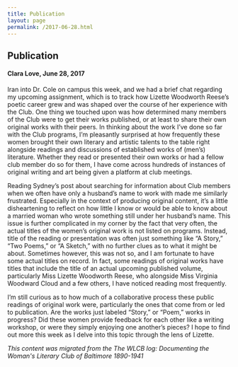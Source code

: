 ```yaml
---
title: Publication
layout: page
permalink: /2017-06-28.html
---
```

<style>
    #maincontent{
        font-size:1.4em;
    }
</style>

## Publication
#### Clara Love, June 28, 2017

Iran into Dr. Cole on campus this week, and we had a brief chat regarding my upcoming assignment, which is to track how Lizette Woodworth Reese’s poetic career grew and was shaped over the course of her experience with the Club. One thing we touched upon was how determined many members of the Club were to get their works published, or at least to share their own original works with their peers. In thinking about the work I’ve done so far with the Club programs, I’m pleasantly surprised at how frequently these women brought their own literary and artistic talents to the table right alongside readings and discussions of established works of (men’s) literature. Whether they read or presented their own works or had a fellow club member do so for them, I have come across hundreds of instances of original writing and art being given a platform at club meetings.

Reading Sydney’s post about searching for information about Club members when we often have only a husband’s name to work with made me similarly frustrated. Especially in the context of producing original content, it’s a little disheartening to reflect on how little I know or would be able to know about a married woman who wrote something still under her husband’s name. This issue is further complicated in my corner by the fact that very often, the actual titles of the women’s original work is not listed on programs. Instead, title of the reading or presentation was often just something like “A Story,” “Two Poems,” or “A Sketch,” with no further clues as to what it might be about. Sometimes however, this was not so, and I am fortunate to have some actual titles on record. In fact, some readings of original works have titles that include the title of an actual upcoming published volume, particularly Miss Lizette Woodworth Reese, who alongside Miss Virginia Woodward Cloud and a few others, I have noticed reading most frequently.

I’m still curious as to how much of a collaborative process these public readings of original work were, particularly the ones that come from or led to publication. Are the works just labeled “Story,” or “Poem,” works in progress? Did these women provide feedback for each other like a writing workshop, or were they simply enjoying one another’s pieces? I hope to find out more this week as I delve into this topic through the lens of Lizette.

*This content was migrated from the The WLCB log: Documenting the Woman's Literary Club of Baltimore 1890-1941*